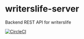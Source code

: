 # writerslife-server

Backend REST API for writerslife


[![CircleCI](https://circleci.com/gh/GuhaAG/writerslife-server/tree/master.svg?style=svg)](https://circleci.com/gh/GuhaAG/writerslife-server/tree/master)
